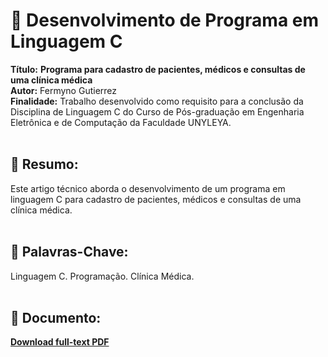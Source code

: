 # :notebook_with_decorative_cover:  Desenvolvimento de Programa em Linguagem C 

**Título:** **Programa para cadastro de pacientes, médicos e consultas de uma clínica médica**   
**Autor:** Fermyno Gutierrez  
**Finalidade:** Trabalho desenvolvido como requisito para a conclusão da Disciplina de Linguagem C do Curso de Pós-graduação em Engenharia Eletrônica e de Computação da Faculdade UNYLEYA.  
<br />

## :page_facing_up: Resumo:

Este artigo técnico aborda o desenvolvimento de um programa em linguagem C para cadastro de pacientes, médicos e consultas de uma clínica médica.  
<br />

## :bookmark: Palavras-Chave:

Linguagem C. Programação. Clínica Médica.  
<br />

## :file_folder: Documento:

[**Download full-text PDF**](https://github.com/fermyno/scientific-research-papers/blob/main/pfsense-seguranca-da-informacao/sistema-pfsense-como-solucao-de-seguranca-da-informacao.pdf?????)  

<br />
<br />
<br />
